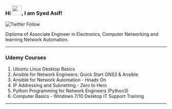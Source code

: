 ### Hi <img src="https://raw.githubusercontent.com/MartinHeinz/MartinHeinz/master/wave.gif" width="30px">, I am Syed Asif!

![Twitter Follow](https://img.shields.io/twitter/follow/SydAsif78?style=social)

Diploma of Associate Engineer in Electronics, Computer Networking and learning Network Automation.

---

### Udemy Courses
1. Ubuntu Linux Desktop Basics
2. Ansible for Network Engineers: Quick Start GNS3 & Ansible
3. Ansible for Network Automation - Hnads On
4. IP Addressing and Subnetting - Zero to Hero
5. Python Programming for Network Engineers (Python3) 
6. Computer Basics - Windows 7/10 Desktop IT Support Training

---
